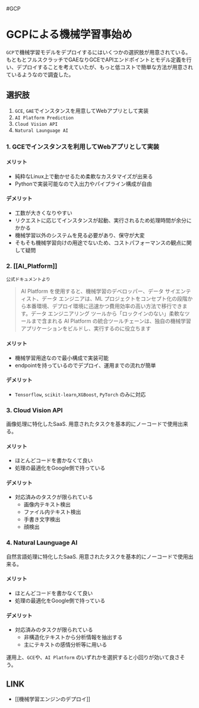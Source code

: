 #GCP 

# GCPによる機械学習事始め

 `GCP`で機械学習モデルをデプロイするにはいくつかの選択肢が用意されている。
もともとフルスクラッチでGAEなりGCEでAPIエンドポイントとモデル定義を行い、デプロイすることを考えていたが、もっと低コストで簡単な方法が用意されているようなので調査した。

## 選択肢

1. `GCE`, `GAE`でインスタンスを用意してWebアプリとして実装
2. `AI Platform Prediction`
3. `Cloud Vision API`
4. `Natural Launguage AI`

### 1. GCEでインスタンスを利用してWebアプリとして実装

#### メリット

- 純粋なLinux上で動かせるため柔軟なカスタマイズが出来る
- Pythonで実装可能なので入出力やパイプライン構成が自由

#### デメリット

- 工数が大きくなりやすい
- リクエストに応じてインスタンスが起動、実行されるため処理時間が余分にかかる
- 機械学習以外のシステムを見る必要があり、保守が大変
- そもそも機械学習向けの用途でないため、コストパフォーマンスの観点に関して疑問

### 2. [[AI_Platform]]

`公式ドキュメントより`
> AI Platform を使用すると、機械学習のデベロッパー、データ サイエンティスト、データ エンジニアは、ML プロジェクトをコンセプト化の段階から本番環境、デプロイ環境に迅速かつ費用効率の高い方法で移行できます。データ エンジニアリング ツールから「ロックインのない」柔軟なツールまで含まれる AI Platform の統合ツールチェーンは、独自の機械学習アプリケーションをビルドし、実行するのに役立ちます

#### メリット

-  機械学習用途なので最小構成で実装可能
-  endpointを持っているのでデプロイ、運用までの流れが簡単

#### デメリット

-  `Tensorflow`, `scikit-learn`,`XGBoost`, `PyTorch` のみに対応

### 3. Cloud Vision API

画像処理に特化したSaaS.
用意されたタスクを基本的にノーコードで使用出来る。

#### メリット

- ほとんどコードを書かなくて良い
- 処理の最適化をGoogle側で持っている

#### デメリット

- 対応済みのタスクが限られている
	- 画像内テキスト検出
	- ファイル内テキスト検出
	- 手書き文字検出
	- 顔検出


### 4. Natural Launguage AI

自然言語処理に特化したSaaS.
用意されたタスクを基本的にノーコードで使用出来る。

#### メリット

- ほとんどコードを書かなくて良い
- 処理の最適化をGoogle側で持っている


#### デメリット
- 対応済みのタスクが限られている
	- 非構造化テキストから分析情報を抽出する
	- 主にテキストの感情分析等に用いる

運用上、`GCE`や、`AI Platform` のいずれかを選択すると小回りが効いて良さそう。

## LINK

- [[機械学習エンジンのデプロイ]]